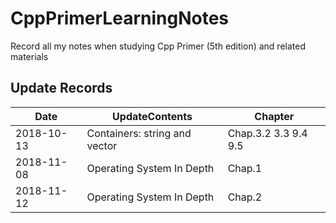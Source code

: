 # CppPrimerLearningNotes
Record all my notes when studying Cpp Primer (5th edition) and related materials

## Update Records
| Date | UpdateContents | Chapter |
| ---- | -------------- | ------- |
|2018-10-13| Containers: string and vector | Chap.3.2 3.3 9.4 9.5 | 
|2018-11-08| Operating System In Depth | Chap.1 |
|2018-11-12| Operating System In Depth | Chap.2 |
